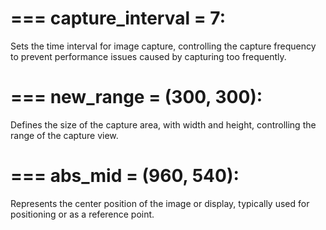 ===
capture_interval = 7: 
===
Sets the time interval for image capture, controlling the capture frequency to prevent performance issues caused by capturing too frequently.

===
new_range = (300, 300): 
===
Defines the size of the capture area, with width and height, controlling the range of the capture view.

===
abs_mid = (960, 540):
===
Represents the center position of the image or display, typically used for positioning or as a reference point.
